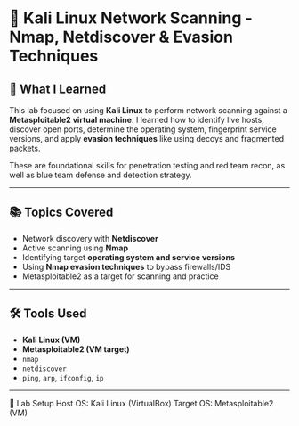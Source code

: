 # 📡 Kali Linux Network Scanning - Nmap, Netdiscover & Evasion Techniques

## 🧠 What I Learned

This lab focused on using **Kali Linux** to perform network scanning against a **Metasploitable2 virtual machine**. 
I learned how to identify live hosts, discover open ports, determine the operating system, fingerprint service versions, and apply **evasion techniques** like using decoys and fragmented packets.

These are foundational skills for penetration testing and red team recon, as well as blue team defense and detection strategy.

---

## 📚 Topics Covered

- Network discovery with **Netdiscover**
- Active scanning using **Nmap**
- Identifying target **operating system and service versions**
- Using **Nmap evasion techniques** to bypass firewalls/IDS
- Metasploitable2 as a target for scanning and practice

---

## 🛠️ Tools Used

- **Kali Linux (VM)**
- **Metasploitable2 (VM target)**
- `nmap`
- `netdiscover`
- `ping`, `arp`, `ifconfig`, `ip`

---

🧪 Lab Setup
Host OS: Kali Linux (VirtualBox)
Target OS: Metasploitable2 (VM)

